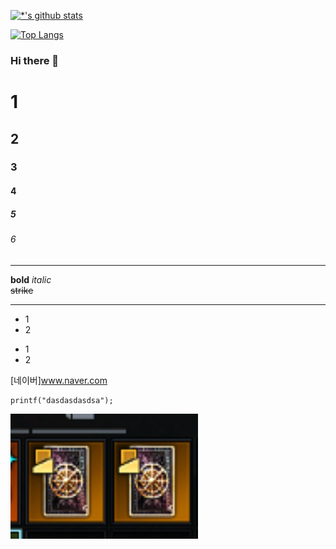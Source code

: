 
[![*'s github stats](https://github-readme-stats.vercel.app/api?username=bjh423)](https://github.com/bjh423)

[![Top Langs](https://github-readme-stats.vercel.app/api/top-langs/?username=bjh423&layout=compact)](https://github.com/bjh423/githubreadme-stats)

### Hi there 👋
# 1
## 2
### 3
#### 4
##### 5
###### 6
---
**bold**
*italic* <br>
~~strike~~ <br>
<hr>

* 1
* 2
- 1
- 2

[네이버]www.naver.com

```
printf("dasdasdasdsa");
```
<img src="/img/화면 캡처 2023-02-28 164925.png" width = 300px height = 200px></img>
